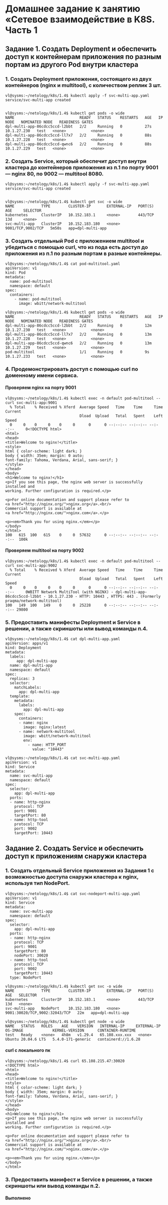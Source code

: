 # Домашнее задание к занятию «Сетевое взаимодействие в K8S. Часть 1

## Задание 1. Создать Deployment и обеспечить доступ к контейнерам приложения по разным портам из другого Pod внутри кластера

### 1. Создать Deployment приложения, состоящего из двух контейнеров (nginx и multitool), с количеством реплик 3 шт.

```
vl@sysms:~/netology/k8s/1.4$ kubectl apply -f svc-multi-app.yaml 
service/svc-multi-app created


vl@sysms:~/netology/k8s/1.4$ kubectl get pods -o wide
NAME                             READY   STATUS    RESTARTS   AGE   IP            NODE   NOMINATED NODE   READINESS GATES
dpl-multi-app-86cdcc5ccd-l2bbt   2/2     Running   0          27s   10.1.27.230   test   <none>           <none>
dpl-multi-app-86cdcc5ccd-ll7x7   2/2     Running   0          88s   10.1.27.228   test   <none>           <none>
dpl-multi-app-86cdcc5ccd-qwnc6   2/2     Running   0          88s   10.1.27.229   test   <none>           <none>
```
### 2. Создать Service, который обеспечит доступ внутри кластера до контейнеров приложения из п.1 по порту 9001 — nginx 80, по 9002 — multitool 8080.

```
vl@sysms:~/netology/k8s/1.4$ kubectl apply -f svc-multi-app.yaml 
service/svc-multi-app created


vl@sysms:~/netology/k8s/1.4$ kubectl get svc -o wide
NAME            TYPE        CLUSTER-IP       EXTERNAL-IP   PORT(S)             AGE     SELECTOR
kubernetes      ClusterIP   10.152.183.1     <none>        443/TCP             13d     <none>
svc-multi-app   ClusterIP   10.152.183.180   <none>        9001/TCP,9002/TCP   5m50s   app=dpl-multi-app
```
### 3. Создать отдельный Pod с приложением multitool и убедиться с помощью curl, что из пода есть доступ до приложения из п.1 по разным портам в разные контейнеры.
```
vl@sysms:~/netology/k8s/1.4$ cat pod-multitool.yaml 
apiVersion: v1
kind: Pod
metadata:
  name: pod-multitool
  namespace: default
spec:
  containers:
    - name: pod-multitool
      image: wbitt/network-multitool
```
```
vl@sysms:~/netology/k8s/1.4$ kubectl get pods -o wide
NAME                             READY   STATUS    RESTARTS   AGE   IP            NODE   NOMINATED NODE   READINESS GATES
dpl-multi-app-86cdcc5ccd-l2bbt   2/2     Running   0          12m   10.1.27.230   test   <none>           <none>
dpl-multi-app-86cdcc5ccd-ll7x7   2/2     Running   0          13m   10.1.27.228   test   <none>           <none>
dpl-multi-app-86cdcc5ccd-qwnc6   2/2     Running   0          13m   10.1.27.229   test   <none>           <none>
pod-multitool                    1/1     Running   0          9s    10.1.27.233   test   <none>           <none>
```
### 4. Продемонстрировать доступ с помощью curl по доменному имени сервиса.
#### Проверяем nginx на порту 9001
```
vl@sysms:~/netology/k8s/1.4$ kubectl exec -n default pod-multitool -- curl svc-multi-app:9001
  % Total    % Received % Xferd  Average Speed   Time    Time     Time  Current
                                 Dload  Upload   Total   Spent    Left  Speed
  0     0    0     0    0     0      0      0 --:--:-- --:--:-- --:--:--     0<!DOCTYPE html>
<html>
<head>
<title>Welcome to nginx!</title>
<style>
html { color-scheme: light dark; }
body { width: 35em; margin: 0 auto;
font-family: Tahoma, Verdana, Arial, sans-serif; }
</style>
</head>
<body>
<h1>Welcome to nginx!</h1>
<p>If you see this page, the nginx web server is successfully installed and
working. Further configuration is required.</p>

<p>For online documentation and support please refer to
<a href="http://nginx.org/">nginx.org</a>.<br/>
Commercial support is available at
<a href="http://nginx.com/">nginx.com</a>.</p>

<p><em>Thank you for using nginx.</em></p>
</body>
</html>
100   615  100   615    0     0  57632      0 --:--:-- --:--:-- --:--:--  100k
```
#### Проверяем multitool на порту 9002
```
vl@sysms:~/netology/k8s/1.4$ kubectl exec -n default pod-multitool -- curl svc-multi-app:9002
  % Total    % Received % Xferd  Average Speed   Time    Time     Time  Current
                                 Dload  Upload   Total   Spent    Left  Speed
  0     0    0     0    0     0      0      0 --:--:-- --:--:-- --:--:--     0WBITT Network MultiTool (with NGINX) - dpl-multi-app-86cdcc5ccd-l2bbt - 10.1.27.230 - HTTP: 10443 , HTTPS: 443 . (Formerly praqma/network-multitool)
100   149  100   149    0     0  25228      0 --:--:-- --:--:-- --:--:-- 29800
```
### 5. Предоставить манифесты Deployment и Service в решении, а также скриншоты или вывод команды п.4.
```
vl@sysms:~/netology/k8s/1.4$ cat dpl-multi-app.yaml 
apiVersion: apps/v1
kind: Deployment
metadata:
  labels:
     app: dpl-multi-app
  name: dpl-multi-app
  namespace: default
spec:
  replicas: 3
  selector:
    matchLabels:
      app: dpl-multi-app
  template:
    metadata:
      labels:
        app: dpl-multi-app
    spec:
      containers:
      - name: nginx
        image: nginx:latest
      - name: network-multitool
        image: wbitt/network-multitool
        env:
          - name: HTTP_PORT
            value: "10443"
```

```
vl@sysms:~/netology/k8s/1.4$ cat svc-multi-app.yaml 
apiVersion: v1
kind: Service
metadata:
  name: svc-multi-app
  namespace: default
spec:
  selector:
    app: dpl-multi-app
  ports:
  - name: http-nginx
    protocol: TCP
    port: 9001
    targetPort: 80
  - name: http-tool
    protocol: TCP
    port: 9002
    targetPort: 10443
```

## Задание 2. Создать Service и обеспечить доступ к приложениям снаружи кластера

### 1. Создать отдельный Service приложения из Задания 1 с возможностью доступа снаружи кластера к nginx, используя тип NodePort.

```
vl@sysms:~/netology/k8s/1.4$ cat svc-nodeport-multi-app.yaml 
apiVersion: v1
kind: Service
metadata:
  name: svc-multi-app
  namespace: default
spec:
  selector:
    app: dpl-multi-app
  ports:
  - name: http-nginx
    protocol: TCP
    port: 9001
    targetPort: 80
    nodePort: 30020
  - name: http-tool
    protocol: TCP
    port: 9002
    targetPort: 10443
  type: NodePort
```
```
vl@sysms:~/netology/k8s/1.4$ kubectl get svc -o wide
NAME            TYPE        CLUSTER-IP       EXTERNAL-IP   PORT(S)                         AGE   SELECTOR
kubernetes      ClusterIP   10.152.183.1     <none>        443/TCP                         13d   <none>
svc-multi-app   NodePort    10.152.183.180   <none>        9001:30020/TCP,9002:32043/TCP   22m   app=dpl-multi-app
```
```
vl@sysms:~/netology/k8s/1.4$ kubectl get node -o wide
NAME   STATUS   ROLES    AGE    VERSION   INTERNAL-IP     EXTERNAL-IP   OS-IMAGE             KERNEL-VERSION      CONTAINER-RUNTIME
test   Ready    <none>   4h8m   v1.29.4   65.108.xxx.xxx   <none>        Ubuntu 20.04.6 LTS   5.4.0-171-generic   containerd://1.6.28
```
#### curl с локального пк
```
vl@sysms:~/netology/k8s/1.4$ curl 65.108.215.47:30020
<!DOCTYPE html>
<html>
<head>
<title>Welcome to nginx!</title>
<style>
html { color-scheme: light dark; }
body { width: 35em; margin: 0 auto;
font-family: Tahoma, Verdana, Arial, sans-serif; }
</style>
</head>
<body>
<h1>Welcome to nginx!</h1>
<p>If you see this page, the nginx web server is successfully installed and
working. Further configuration is required.</p>

<p>For online documentation and support please refer to
<a href="http://nginx.org/">nginx.org</a>.<br/>
Commercial support is available at
<a href="http://nginx.com/">nginx.com</a>.</p>

<p><em>Thank you for using nginx.</em></p>
</body>
</html>
```
### 3. Предоставить манифест и Service в решении, а также скриншоты или вывод команды п.2.
#### Выполнено
